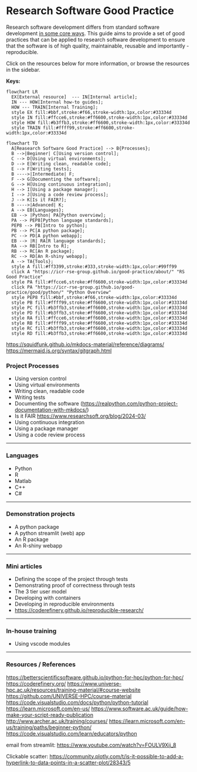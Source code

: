 # Research Software Good Practice

Research software development differs from standard software development [in some core ways](about.md). This guide aims to provide a set of good practices that can be applied to research software development to ensure that the software is of high quality, maintainable, reusable and importantly - reproducible.

Click on the resources below for more information, or browse the resources in the sidebar.

**Keys:**  
``` mermaid
flowchart LR
  EX[External resource]  --- IN[Internal article];
  IN --- HOW[Internal how-to guides];
  HOW --- TRAIN[Internal Training];  
  style EX fill:#bbf,stroke:#f66,stroke-width:1px,color:#33334d
  style IN fill:#ffcce6,stroke:#ff6600,stroke-width:1px,color:#33334d
  style HOW fill:#b3ffb3,stroke:#ff6600,stroke-width:1px,color:#33334d
  style TRAIN fill:#ffff99,stroke:#ff6600,stroke-width:1px,color:#33334d
```

``` mermaid
flowchart TD  
  A[Reasearch Software Good Practice] --> B{Processes};
  B -->|Beginner| C[Using version control];
  C --> D[Using virtual environments];
  D --> E[Writing clean, readable code];
  E --> F[Writing tests];
  B ---->|Intermediate| F;
  F --> G[Documenting the software];
  G --> H[Using continuous integration];
  H --> I[Using a package manager];
  I --> J[Using a code review process];
  J --> K[Is it FAIR?];
  B ---->|Advanced| K;
  A --> EB{Languages};
  EB --> |Python| PA[Python overview];
  PA --> PEP8[Python language standards];
  PEP8 --> PB[Intro to python];
  PB --> PC[A python package];
  PC --> PD[A python webapp];
  EB --> |R| RA[R language standards];
  RA --> RB[Intro to R];
  RB --> RC[An R package];
  RC --> RD[An R-shiny webapp];
  A --> TA{Tools};
  style A fill:#ff3399,stroke:#333,stroke-width:1px,color:#99ff99
  click A "https://icr-rse-group.github.io/good-practice/about/" "RS Good Practice"
  style PA fill:#ffcce6,stroke:#ff6600,stroke-width:1px,color:#33334d
  click PA "https://icr-rse-group.github.io/good-practice/good/python/" "Python Overview"
  style PEP8 fill:#bbf,stroke:#f66,stroke-width:1px,color:#33334d
  style PB fill:#ffff99,stroke:#ff6600,stroke-width:1px,color:#33334d
  style PC fill:#b3ffb3,stroke:#ff6600,stroke-width:1px,color:#33334d
  style PD fill:#b3ffb3,stroke:#ff6600,stroke-width:1px,color:#33334d
  style RA fill:#ffcce6,stroke:#ff6600,stroke-width:1px,color:#33334d
  style RB fill:#ffff99,stroke:#ff6600,stroke-width:1px,color:#33334d
  style RC fill:#b3ffb3,stroke:#ff6600,stroke-width:1px,color:#33334d
  style RD fill:#b3ffb3,stroke:#ff6600,stroke-width:1px,color:#33334d
```

https://squidfunk.github.io/mkdocs-material/reference/diagrams/
https://mermaid.js.org/syntax/gitgraph.html

### Project Processes

- Using version control
- Using virtual environments
- Writing clean, readable code
- Writing tests
- Documenting the software (https://realpython.com/python-project-documentation-with-mkdocs/)
- Is it FAIR https://www.researchsoft.org/blog/2024-03/
- Using continuous integration
- Using a package manager
- Using a code review process

---  

### Languages
- Python
- R
- Matlab
- C++
- C#

---  

### Demonstration projects
- A python package  
- A python streamlit (web) app  
- An R package  
- An R-shiny webapp  

---  

### Mini articles

- Defining the scope of the project through tests  
- Demonstrating proof of correctness through tests  
- The 3 tier user model  
- Developing with containers  
- Developing in reproducible environments  
- https://coderefinery.github.io/reproducible-research/  

---  

### In-house training  

- Using vscode modules  

---  

### Resources / References  

https://betterscientificsoftware.github.io/python-for-hpc/python-for-hpc/
https://coderefinery.org/
https://www.universe-hpc.ac.uk/resources/training-material/#course-website
https://github.com/UNIVERSE-HPC/course-material
https://code.visualstudio.com/docs/python/python-tutorial
https://learn.microsoft.com/en-us/
https://www.software.ac.uk/guide/how-make-your-script-ready-publication
http://www.archer.ac.uk/training/courses/
https://learn.microsoft.com/en-us/training/paths/beginner-python/
https://code.visualstudio.com/learn/educators/python

email from streamlit:
https://www.youtube.com/watch?v=FOULV9Xij_8

Clickable scatter: https://community.plotly.com/t/is-it-possible-to-add-a-hyperlink-to-data-points-in-a-scatter-plot/28343/5






